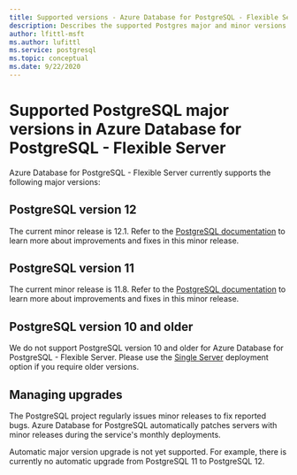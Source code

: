 ```yaml
---
title: Supported versions - Azure Database for PostgreSQL - Flexible Server
description: Describes the supported Postgres major and minor versions in Azure Database for PostgreSQL - Flexible Server.
author: lfittl-msft
ms.author: lufittl
ms.service: postgresql
ms.topic: conceptual
ms.date: 9/22/2020
---
```


# Supported PostgreSQL major versions in Azure Database for PostgreSQL - Flexible Server

Azure Database for PostgreSQL - Flexible Server currently supports the following major versions:

## PostgreSQL version 12

The current minor release is 12.1. Refer to the [PostgreSQL documentation](https://www.postgresql.org/docs/12/static/release-12-1.html) to learn more about improvements and fixes in this minor release.

## PostgreSQL version 11

The current minor release is 11.8. Refer to the [PostgreSQL documentation](https://www.postgresql.org/docs/11/static/release-11-8.html) to learn more about improvements and fixes in this minor release.

## PostgreSQL version 10 and older

We do not support PostgreSQL version 10 and older for Azure Database for PostgreSQL - Flexible Server. Please use the [Single Server](https://docs.microsoft.com/azure/postgresql/concepts-supported-versions) deployment option if you require older versions.

## Managing upgrades

The PostgreSQL project regularly issues minor releases to fix reported bugs. Azure Database for PostgreSQL automatically patches servers with minor releases during the service's monthly deployments.

Automatic major version upgrade is not yet supported. For example, there is currently no automatic upgrade from PostgreSQL 11 to PostgreSQL 12.<!-- To upgrade to the next major version, create a [database dump and restore](howto-migrate-using-dump-and-restore.md) to a server that was created with the new engine version.-->

<!--
## Next steps

For information on supported PostgreSQL extensions, see [the extensions document](concepts-extensions.md).
-->
